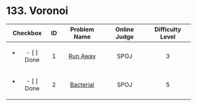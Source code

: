 # 133. Voronoi


| Checkbox | ID | Problem Name|Online Judge|Difficulty Level|
|:---:|:---:|:---:|:---:|:---:|
|<ul><li>- [ ] Done</li></ul>|1|[Run Away](http://www.spoj.com/problems/RUNAWAY/)|SPOJ|3|
|<ul><li>- [ ] Done</li></ul>|2|[Bacterial](http://www.spoj.com/problems/BAC/)|SPOJ|5|
